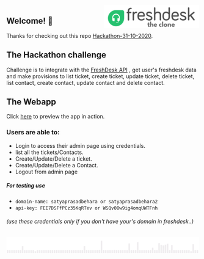 <a href="https://affectionate-varahamihira-c70f14.netlify.app/">
    <img src="./imgs/theclone.png " alt="freshdesk logo" title="Freshdesk clone" align="right" height="60" />
</a>

## Welcome! 👋

Thanks for checking out this repo [Hackathon-31-10-2020](https://github.com/beharavenkatasatyaprasad/Hackathon-31-10-2020/).


## The Hackathon challenge

Challenge is to integrate with the [FreshDesk API](https://developers.freshdesk.com/api/) , get user's freshdesk data and make provisions to list ticket, create ticket, update ticket, delete ticket, list contact, create contact, update contact and delete contact.

## The Webapp

Click [here](https://affectionate-varahamihira-c70f14.netlify.app/) to preview the app in action.


### Users are able to:

- Login to access their admin page using credentials.
- list all the tickets/Contacts.
- Create/Update/Delete a ticket.
- Create/Update/Delete a Contact.
- Logout from admin page

##### For testing use 
 - ``domain-name: satyaprasadbehara or satyaprasadbehara2``
 - ``api-key: FEE7DSFfPCz35KqRTev or WSQv0Ow9ig4omqUWTFnh``
 ###### (use these credentials only if you don't have your's domain in freshdesk..)
 
<img  src="https://github.com/beharavenkatasatyaprasad/beharavenkatasatyaprasad/blob/main/gifs/bars.gif" alt=""/>
